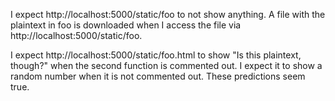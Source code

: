 I expect http://localhost:5000/static/foo to not show anything.
A file with the plaintext in foo is downloaded when I access the file via http://localhost:5000/static/foo.

I expect http://localhost:5000/static/foo.html to show "Is this plaintext, though?" when the second function is commented out.
I expect it to show a random number when it is not commented out.
These predictions seem true.